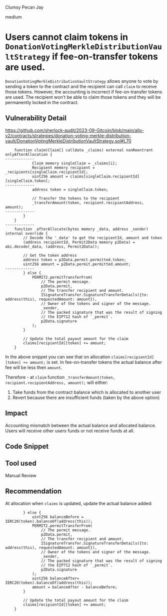 Clumsy Pecan Jay

medium

# Users cannot claim tokens in `DonationVotingMerkleDistributionVaultStrategy` if fee-on-transfer tokens are used.

`DonationVotingMerkleDistributionVaultStrategy` allows anyone to vote by sending a token to the contract and the recipient can call `claim` to receive those tokens.
However, the accounting is incorrect if fee-on-transfer tokens are used. The recipient won't be able to claim those tokens and they will be permanently locked in the contract.

## Vulnerability Detail
https://github.com/sherlock-audit/2023-09-Gitcoin/blob/main/allo-v2/contracts/strategies/donation-voting-merkle-distribution-vault/DonationVotingMerkleDistributionVaultStrategy.sol#L70
```solidity
    function claim(Claim[] calldata _claims) external nonReentrant onlyAfterAllocation {
-------------
            Claim memory singleClaim = _claims[i];
            Recipient memory recipient = _recipients[singleClaim.recipientId];
            uint256 amount = claims[singleClaim.recipientId][singleClaim.token];
-------------
            address token = singleClaim.token;

            // Transfer the tokens to the recipient
            _transferAmount(token, recipient.recipientAddress, amount);
-------------
        }
    }
-------------
    function _afterAllocate(bytes memory _data, address _sender) internal override {
        // Decode the '_data' to get the recipientId, amount and token
        (address recipientId, Permit2Data memory p2Data) = abi.decode(_data, (address, Permit2Data));

        // Get the token address
        address token = p2Data.permit.permitted.token;
        uint256 amount = p2Data.permit.permitted.amount;
-------------
        } else {
            PERMIT2.permitTransferFrom(
                // The permit message.
                p2Data.permit,
                // The transfer recipient and amount.
                ISignatureTransfer.SignatureTransferDetails({to: address(this), requestedAmount: amount}),
                // Owner of the tokens and signer of the message.
                _sender,
                // The packed signature that was the result of signing
                // the EIP712 hash of `_permit`.
                p2Data.signature
            );
        }

        // Update the total payout amount for the claim
        claims[recipientId][token] += amount;
    }
```

In the above snippet you can see that on allocation `claims[recipientId][token] += amount;` is set.
In fee-on-transfer tokens the actual balance after fee will be less then `amount`.

Therefore - at `claim` function `_transferAmount(token, recipient.recipientAddress, amount);` will either:
1. Take funds from the contract balance which is allocated to another user
2. Revert because there are insufficient funds (taken by the above option)

## Impact

Accounting mismatch between the actual balance and allocated balance.
Users will receive other users funds or not receive funds at all.

## Code Snippet

## Tool used

Manual Review

## Recommendation

At allocation when `claims` is updated, update the actual balance added:
```solidity
        } else {
            uint256 balanceBefore = IERC20(token).balanceOf(address(this));
            PERMIT2.permitTransferFrom(
                // The permit message.
                p2Data.permit,
                // The transfer recipient and amount.
                ISignatureTransfer.SignatureTransferDetails({to: address(this), requestedAmount: amount}),
                // Owner of the tokens and signer of the message.
                _sender,
                // The packed signature that was the result of signing
                // the EIP712 hash of `_permit`.
                p2Data.signature
            );
            uint256 balanceAfter= IERC20(token).balanceOf(address(this));
            amount = balanceAfter - balanceBefore;
        }

        // Update the total payout amount for the claim
        claims[recipientId][token] += amount;
    }
```